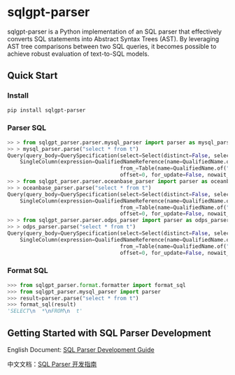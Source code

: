 # sqlgpt-parser

sqlgpt-parser is a Python implementation of an SQL parser that effectively converts SQL statements into Abstract Syntax Trees (AST). By leveraging AST tree comparisons between two SQL queries, it becomes possible to achieve robust evaluation of text-to-SQL models.

## Quick Start

### Install
```sh
pip install sqlgpt-parser
```
### Parser SQL

```python
>> > from sqlgpt_parser.parser.mysql_parser import parser as mysql_parser
>> > mysql_parser.parse("select * from t")
Query(query_body=QuerySpecification(select=Select(distinct=False, select_items=[
    SingleColumn(expression=QualifiedNameReference(name=QualifiedName.of("*")))]),
                                    from_=Table(name=QualifiedName.of("t"), for_update=False), order_by=[], limit=0,
                                    offset=0, for_update=False, nowait_or_wait=False), order_by=[], limit=0, offset=0)
>> > from sqlgpt_parser.parser.oceanbase_parser import parser as oceanbase_parser
>> > oceanbase_parser.parse("select * from t")
Query(query_body=QuerySpecification(select=Select(distinct=False, select_items=[
    SingleColumn(expression=QualifiedNameReference(name=QualifiedName.of("*")))]),
                                    from_=Table(name=QualifiedName.of("t"), for_update=False), order_by=[], limit=0,
                                    offset=0, for_update=False, nowait_or_wait=False), order_by=[], limit=0, offset=0)
>> > from sqlgpt_parser.parser.odps_parser import parser as odps_parser
>> > odps_parser.parse("select * from t")
Query(query_body=QuerySpecification(select=Select(distinct=False, select_items=[
    SingleColumn(expression=QualifiedNameReference(name=QualifiedName.of("*")))]),
                                    from_=Table(name=QualifiedName.of("t"), for_update=False), order_by=[], limit=0,
                                    offset=0, for_update=False, nowait_or_wait=False), order_by=[], limit=0, offset=0)
```

### Format SQL
```python
>>> from sqlgpt_parser.format.formatter import format_sql
>>> from sqlgpt_parser.mysql_parser import parser
>>> result=parser.parse("select * from t")
>>> format_sql(result)
'SELECT\n  *\nFROM\n  t'

```
## Getting Started with SQL Parser Development

English Document: [SQL Parser Development Guide](https://github.com/eosphoros-ai/sqlgpt-parser/blob/main/docs/docs-en/SQL%20Parser%20Development%20Guide.md)

中文文档：[SQL Parser 开发指南](https://github.com/eosphoros-ai/sqlgpt-parser/blob/main/docs/docs-ch/SQL%20Parser%20%E5%BC%80%E5%8F%91%E6%8C%87%E5%8D%97.md)